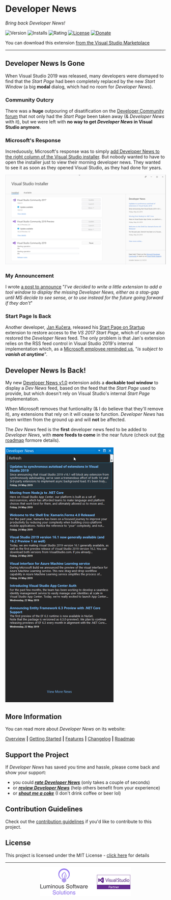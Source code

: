 ﻿# Developer News

*Bring back Developer News!*

![Version][version-badge-url]
![Installs][installs-badge-url]
![Rating][rating-badge-url]
[![License][license-badge]][license-url]
[![Donate][paypal-badge]](https://www.paypal.me/yannduran/5)

[version-badge-url]: http://vsmarketplacebadge.apphb.com/version-short/YannDuran.DeveloperNews.svg?label=version&colorB=7E57C2&style=flat-square
[installs-badge-url]: http://vsmarketplacebadge.apphb.com/installs-short/YannDuran.DeveloperNews.svg?colorB=7E57C2&style=flat-square
[rating-badge-url]: http://vsmarketplacebadge.apphb.com/rating-short/YannDuran.DeveloperNews.svg?colorB=7E57C2&style=flat-square
[license-badge]: https://img.shields.io/badge/license-MIT-7E57C2.svg?style=flat-square
[license-url]: https://github.com/luminous-software/developer-news/blob/master/LICENSE
[paypal-badge]: https://img.shields.io/badge/donate-paypal-green.svg?style=flat-square
[paypal-url]: https://www.paypal.me/yannduran/10

You can download this extension [from the Visual Studio Marketplace][marketplace-url]

[marketplace-url]: https://marketplace.visualstudio.com/items?itemName=YannDuran.DeveloperNews

---

## Developer News Is Gone

When Visual Studio 2019 was released, many developers were dismayed to find that the _Start Page_ had been completely
replaced by the new _Start Window_ (a big **modal** dialog, which had no room for _Developer News_).

### Community Outcry

There was a **huge** outpouring of disatification on the [Developer Community forum][developer-community-forum-url] that
not only had the _Start Page_ been taken away (& _Developer News_ with it), but we were left with **no way to get _Developer News_
in Visual Studio anymore**.

[developer-community-forum-url]: https://developercommunity.visualstudio.com/idea/399833/bring-back-the-developer-news-on-startup.html

### Microsoft's Response
Increduously, Microsoft's response was to simply
[add Developer News to the right column of the Visual Studio installer][microsoft-announcement-url].
But nobody wanted to have to open the installer just to view their morning developer news.
They wanted to see it as soon as they opened Visual Studio, as they had done for years.

![VS Installer](docs-source/assets/images/installer.png)

[microsoft-announcement-url]: https://developercommunity.visualstudio.com/comments/469066/view.html

### My Announcement

I wrote [a post to announce][my-announcement-url] "_I've decided to write a little extension to add a tool window
to display the missing Developer News, either as a stop-gap until MS decide to see sense, or to use instead for the
future going forward if they don't_"

[my-announcement-url]: https://developercommunity.visualstudio.com/comments/513534/view.html

### Start Page Is Back
Another developer, [Jan Kučera][jan-kučera-url], released his [Start Page on Startup][start-page-on-startup-url]
extension to restore access to the _VS 2017 Start Page_, which of course also restored the _Developer News_ feed.
The only problem is that Jan's extension relies on the RSS feed control in Visual Studio 2019's internal implementation
which, as a [Microsoft employee reminded us][microsoft-employee-url], "_is subject to **vanish at anytime**_".

[jan-kučera-url]: https://marketplace.visualstudio.com/publishers/JanKucera
[start-page-on-startup-url]: https://marketplace.visualstudio.com/items?itemName=JanKucera.StartPageOnStartup
[microsoft-employee-url]: https://developercommunity.visualstudio.com/comments/513807/view.html

## Developer News Is Back!

My new [Developer News v1.0][developer-news-url] extension adds a **dockable tool window** to display a _Dev News_ feed,
based on the feed that the _Start Page_ used to provide,
but which doesn't rely on Visual Studio's internal _Start Page_ implementation.

When Microsoft removes that funtionality (& I do believe that they'll remove it), any extensions that rely on it
will cease to function. _Developer News_ has been written from the ground up and will **not** be affected.

The _Dev News_ feed is the **first** developer news feed to be added to _Developer News_,
with **more feeds to come** in the near future (check out [the roadmap][roadmap-url] formore details).

![Dev News](docs-source/assets/images/dev-news.png)

[developer-news-url]: https://marketplace.visualstudio.com/items?itemName=YannDuran.DeveloperNews

## More Information

You can read more about _Developer News_ on its website:

[Overview][website-url] **|** [Getting Started][getting-started-url] **|** [Features][features-url] **|** [Changelog][changelog-url] **|** [Roadmap][roadmap-url]

[website-url]: https://luminous-software.solutions/developer-news
[getting-started-url]: https://luminous-software.solutions/developer-news/getting-started
[features-url]: https://luminous-software.solutions/developer-news/features
[changelog-url]: https://luminous-software.solutions/developer-news/changelog
[roadmap-url]: https://luminous-software.solutions/developer-news/roadmap

## Support the Project

If *Developer News* has saved you time and hassle, please come back and show your support:

  - you could [***rate *Developer News****][rate-or-review-url] (only takes a couple of seconds)
  - or [***review *Developer News****][rate-or-review-url] (help others benefit from your experience)
  - or [***shout me a coke***](https://www.paypal.me/yannduran/5) (I don't drink coffee or beer lol)

[rate-or-review-url]: https://marketplace.visualstudio.com/items?itemName=YannDuran.DeveloperNews#review-details

## Contribution Guidelines

Check out the [contribution guidelines][contributing-url]
if you'd like to contribute to this project.

[contributing-url]: https://github.com/luminous-software/developer-news/blob/master/.github/CONTRIBUTING.md

## License

This project is licensed under the MIT License - [click here][license-url] for details

---

<div style="text-align: center">
    <img src="art/lss-vsip.png"/>
</div>
